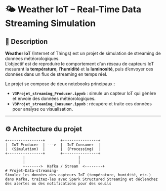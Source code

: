 # 🌤️ Weather IoT – Real-Time Data Streaming Simulation

## 🧩 Description

**Weather IoT** (Internet of Things) est un projet de simulation de streaming de données météorologiques.  
L’objectif est de reproduire le comportement d’un réseau de capteurs IoT mesurant la **température**, l’**humidité** et la **luminosité**, puis d’envoyer ces données dans un flux de streaming en temps réel.

Le projet se compose de deux notebooks principaux :

- **`V3Projet_streaming_Producer.ipynb`** : simule un capteur IoT qui génère et envoie des données météorologiques.
- **`V3Projet_streaming_Consumer.ipynb`** : récupère et traite ces données pour analyse ou visualisation.

---

## ⚙️ Architecture du projet

```text
+----------------+       +----------------+
|  IoT Producer  | --->  |  IoT Consumer  |
|  (Simulation)  |       |  (Processing)  |
+----------------+       +----------------+
        |                        |
        |                        |
        +------->  Kafka / Stream  <--------+
# Projet-Data-streaming-
Simulez les données des capteurs IoT (température, humidité, etc.) dans Kafka, traitez-les avec Spark Structured Streaming et déclenchez des alertes ou des notifications pour des seuils
